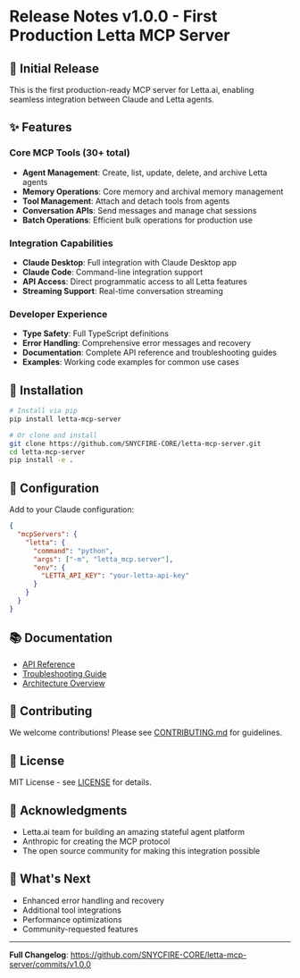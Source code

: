 # Release Notes v1.0.0 - First Production Letta MCP Server

## 🎉 Initial Release

This is the first production-ready MCP server for Letta.ai, enabling seamless integration between Claude and Letta agents.

## ✨ Features

### Core MCP Tools (30+ total)
- **Agent Management**: Create, list, update, delete, and archive Letta agents
- **Memory Operations**: Core memory and archival memory management
- **Tool Management**: Attach and detach tools from agents
- **Conversation APIs**: Send messages and manage chat sessions
- **Batch Operations**: Efficient bulk operations for production use

### Integration Capabilities
- **Claude Desktop**: Full integration with Claude Desktop app
- **Claude Code**: Command-line integration support
- **API Access**: Direct programmatic access to all Letta features
- **Streaming Support**: Real-time conversation streaming

### Developer Experience
- **Type Safety**: Full TypeScript definitions
- **Error Handling**: Comprehensive error messages and recovery
- **Documentation**: Complete API reference and troubleshooting guides
- **Examples**: Working code examples for common use cases

## 🚀 Installation

```bash
# Install via pip
pip install letta-mcp-server

# Or clone and install
git clone https://github.com/SNYCFIRE-CORE/letta-mcp-server.git
cd letta-mcp-server
pip install -e .
```

## 🔧 Configuration

Add to your Claude configuration:

```json
{
  "mcpServers": {
    "letta": {
      "command": "python",
      "args": ["-m", "letta_mcp.server"],
      "env": {
        "LETTA_API_KEY": "your-letta-api-key"
      }
    }
  }
}
```

## 📚 Documentation

- [API Reference](docs/API_REFERENCE.md)
- [Troubleshooting Guide](docs/TROUBLESHOOTING.md)
- [Architecture Overview](docs/ARCHITECTURE.md)

## 🤝 Contributing

We welcome contributions! Please see [CONTRIBUTING.md](CONTRIBUTING.md) for guidelines.

## 📄 License

MIT License - see [LICENSE](LICENSE) for details.

## 🙏 Acknowledgments

- Letta.ai team for building an amazing stateful agent platform
- Anthropic for creating the MCP protocol
- The open source community for making this integration possible

## 🔮 What's Next

- Enhanced error handling and recovery
- Additional tool integrations
- Performance optimizations
- Community-requested features

---

**Full Changelog**: https://github.com/SNYCFIRE-CORE/letta-mcp-server/commits/v1.0.0